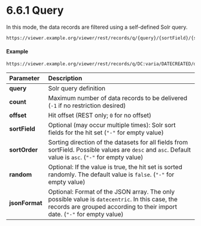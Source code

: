# 6.6.1 Query

In this mode, the data records are filtered using a self-defined Solr query.

```
https://viewer.example.org/viewer/rest/records/q/{query}/{sortField}/{sortOrder}/{jsonFormat}/{count}/{offset}/{randomize}/
```

#### Example

```text
https://viewer.example.org/viewer/rest/records/q/DC:varia/DATECREATED/desc/datecentric/100/false/
```

| **Parameter**  | Description |
| :--- | :--- |
| **query**  | Solr query definition |
| **count**  | Maximum number of data records to be delivered \(`-1` if no restriction desired\) |
| **offset** | Hit offset \(REST only; `0` for no offset\) |
| **sortField**  | Optional \(may occur multiple times\): Solr sort fields for the hit set \(`"-"` for empty value\) |
| **sortOrder**  | Sorting direction of the datasets for all fields from sortField. Possible values are `desc` and `asc`. Default value is `asc`. \(`"-"` for empty value\) |
| **random**  | Optional: If the value is true, the hit set is sorted randomly. The default value is `false`. \(`"-"` for empty value\) |
| **jsonFormat**  | Optional: Format of the JSON array. The only possible value is `datecentric`. In this case, the records are grouped according to their import date. \(`"-"` for empty value\) |

